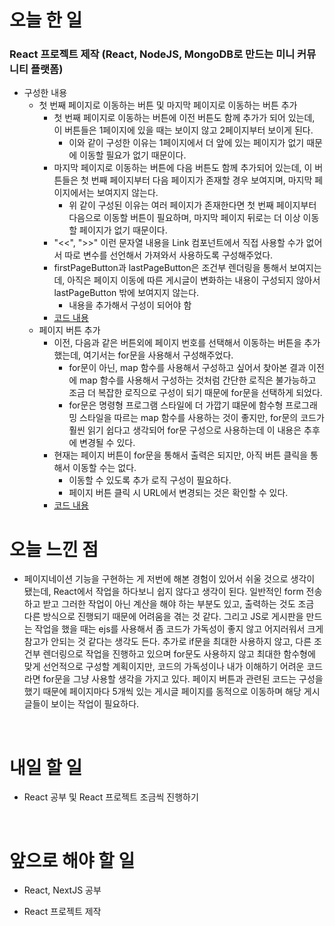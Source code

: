 # 오늘 한 일

### React 프로젝트 제작 (React, NodeJS, MongoDB로 만드는 미니 커뮤니티 플랫폼)

- 구성한 내용
  - 첫 번째 페이지로 이동하는 버튼 및 마지막 페이지로 이동하는 버튼 추가
    - 첫 번째 페이지로 이동하는 버튼에 이전 버튼도 함께 추가가 되어 있는데, 이 버튼들은 1페이지에 있을 때는 보이지 않고 2페이지부터 보이게 된다.
      - 이와 같이 구성한 이유는 1페이지에서 더 앞에 있는 페이지가 없기 때문에 이동할 필요가 없기 때문이다.
    - 마지막 페이지로 이동하는 버튼에 다음 버튼도 함께 추가되어 있는데, 이 버튼들은 첫 번째 페이지부터 다음 페이지가 존재할 경우 보여지며, 마지막 페이지에서는 보여지지 않는다.
      - 위 같이 구성된 이유는 여러 페이지가 존재한다면 첫 번째 페이지부터 다음으로 이동할 버튼이 필요하며, 마지막 페이지 뒤로는 더 이상 이동할 페이지가 없기 때문이다.
    - "<<", ">>" 이런 문자열 내용을 Link 컴포넌트에서 직접 사용할 수가 없어서 따로 변수를 선언해서 가져와서 사용하도록 구성해주었다.
    - firstPageButton과 lastPageButton은 조건부 렌더링을 통해서 보여지는데, 아직은 페이지 이동에 따른 게시글이 변화하는 내용이 구성되지 않아서 lastPageButton 밖에 보여지지 않는다.
      - 내용을 추가해서 구성이 되어야 함
    - [코드 내용](https://github.com/jeongsangtae/mini-community-platform/commit/4e57d158b092e6e0586ccd302265864aef6426aa)
  - 페이지 버튼 추가
    - 이전, 다음과 같은 버튼외에 페이지 번호를 선택해서 이동하는 버튼을 추가했는데, 여기서는 for문을 사용해서 구성해주었다.
      - for문이 아닌, map 함수를 사용해서 구성하고 싶어서 찾아본 결과 이전에 map 함수를 사용해서 구성하는 것처럼 간단한 로직은 불가능하고 조금 더 복잡한 로직으로 구성이 되기 때문에 for문을 선택하게 되었다.
      - for문은 명령형 프로그램 스타일에 더 가깝기 떄문에 함수형 프로그래밍 스타일을 따르는 map 함수를 사용하는 것이 좋지만, for문의 코드가 훨씬 읽기 쉽다고 생각되어 for문 구성으로 사용하는데 이 내용은 추후에 변경될 수 있다.
    - 현재는 페이지 버튼이 for문을 통해서 출력은 되지만, 아직 버튼 클릭을 통해서 이동할 수는 없다.
      - 이동할 수 있도록 추가 로직 구성이 필요하다.
      - 페이지 버튼 클릭 시 URL에서 변경되는 것은 확인할 수 있다.
    - [코드 내용](https://github.com/jeongsangtae/mini-community-platform/commit/d3fd368f60151c8a8d0d44ba96ce2c0b3d8e130e)

# 오늘 느낀 점

- 페이지네이션 기능을 구현하는 게 저번에 해본 경험이 있어서 쉬울 것으로 생각이 됐는데, React에서 작업을 하다보니 쉽지 않다고 생각이 된다. 일반적인 form 전송하고 받고 그러한 작업이 아닌 계산을 해야 하는 부분도 있고, 출력하는 것도 조금 다른 방식으로 진행되기 때문에 어려움을 겪는 것 같다. 그리고 JS로 게시판을 만드는 작업을 했을 때는 ejs를 사용해서 좀 코드가 가독성이 좋지 않고 어지러워서 크게 참고가 안되는 것 같다는 생각도 든다. 추가로 if문을 최대한 사용하지 않고, 다른 조건부 렌더링으로 작업을 진행하고 있으며 for문도 사용하지 않고 최대한 함수형에 맞게 선언적으로 구성할 계획이지만, 코드의 가독성이나 내가 이해하기 어려운 코드라면 for문을 그냥 사용할 생각을 가지고 있다. 페이지 버튼과 관련된 코드는 구성을 했기 때문에 페이지마다 5개씩 있는 게시글 페이지를 동적으로 이동하며 해당 게시글들이 보이는 작업이 필요하다.

<br />

# 내일 할 일

- React 공부 및 React 프로젝트 조금씩 진행하기

<br />

# 앞으로 해야 할 일

- React, NextJS 공부

- React 프로젝트 제작
